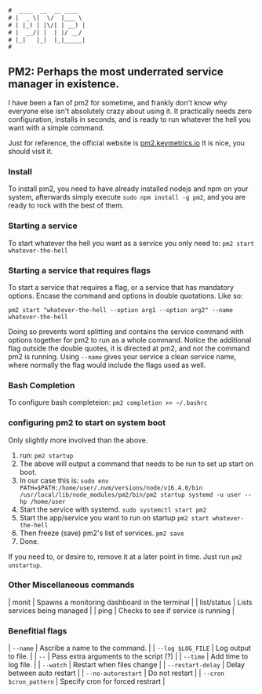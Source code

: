 ```txt
#  ____  __  __ ____
# |  _ \|  \/  |___ \
# | |_) | |\/| | __) |
# |  __/| |  | |/ __/
# |_|   |_|  |_|_____|
#
```

## PM2: Perhaps the most underrated service manager in existence.

I have been a fan of pm2 for sometime, and frankly don't know why everyone else isn't absolutely crazy about
using it. It practically needs zero configuration, installs in seconds, and is ready to run whatever the hell
you want with a simple command.

Just for reference, the official website is [pm2.keymetrics.io](https://pm2.keymetrics.io) It is nice, you
should visit it.

### Install

To install pm2, you need to have already installed nodejs and npm on your system, afterwards simply execute `sudo
npm install -g pm2`, and you are ready to rock with the best of them.

### Starting a service

To start whatever the hell you want as a service you only need to: `pm2 start whatever-the-hell`

### Starting a service that requires flags

To start a service that requires a flag, or a service that has mandatory options. Encase the command and
options in double quotations. Like so:

`pm2 start "whatever-the-hell --option arg1 --option arg2" --name whatever-the-hell`

Doing so prevents word splitting and contains the service command with options together for pm2 to run as a whole
command. Notice the additional flag outside the double quotes, it is directed at pm2, and not the command
pm2 is running. Using `--name` gives your service a clean service name, where normally the flag would include
the flags used as well.

### Bash Completion

To configure bash completeion: `pm2 completion >> ~/.bashrc`

### configuring pm2 to start on system boot

Only slightly more involved than the above.

1. run: `pm2 startup`
2. The above will output a command that needs to be run to set up start on boot.
3. In our case this is: `sudo env PATH=$PATH:/home/user/.nvm/versions/node/v16.4.0/bin /usr/local/lib/node_modules/pm2/bin/pm2 startup systemd -u user --hp /home/user`
4. Start the service with systemd. `sudo systemctl start pm2`
5. Start the app/service you want to run on startup `pm2 start whatever-the-hell`
6. Then freeze (save) pm2's list of services. `pm2 save`
7. Done.

If you need to, or desire to, remove it at a later point in time. Just run `pm2 unstartup`.

### Other Miscellaneous commands

| monit       | Spawns a monitoring dashboard in the terminal |
| list/status | Lists services being managed                  |
| ping        | Checks to see if service is running           |

### Benefitial flags

| `--name`               | Ascribe a name to the command.         |
| `--log $LOG_FILE`      | Log output to file.                    |
| `--`                   | Pass extra arguments to the script (?) |
| `--time`               | Add time to log file.                  |
| `--watch`              | Restart when files change              |
| `--restart-delay`      | Delay between auto restart             |
| `--no-autorestart`     | Do not restart                         |
| `--cron $cron_pattern` | Specify cron for forced restrart       |
